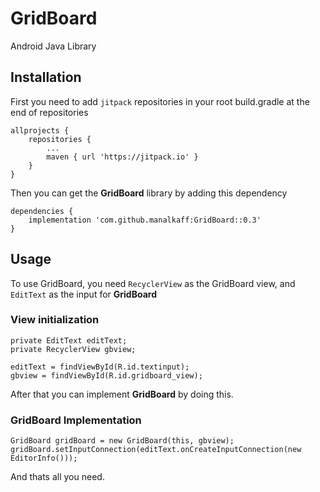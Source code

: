 # GridBoard
Android Java Library


## Installation

First you need to add `jitpack` repositories in your root build.gradle at the end of repositories
```
allprojects {
	repositories {
		...
		maven { url 'https://jitpack.io' }
	}
}
```
Then you can get the **GridBoard** library by adding this dependency

```
dependencies {
	implementation 'com.github.manalkaff:GridBoard::0.3'
}
```

## Usage

To use GridBoard, you need `RecyclerView` as the GridBoard view, and `EditText` as the input for **GridBoard**
### View initialization
```
private EditText editText;
private RecyclerView gbview;

editText = findViewById(R.id.textinput);
gbview = findViewById(R.id.gridboard_view);
```

After that you can implement **GridBoard** by doing this.
### GridBoard Implementation
```
GridBoard gridBoard = new GridBoard(this, gbview);
gridBoard.setInputConnection(editText.onCreateInputConnection(new EditorInfo()));
```

And thats all you need.
